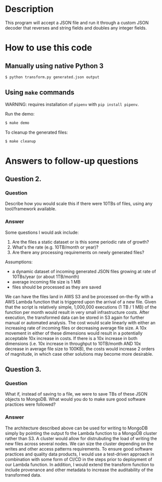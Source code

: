 # Description

This program will accept a JSON file and run it through a custom JSON decoder that reverses and string fields and doubles any integer fields. 

# How to use this code


## Manually using native Python 3

```bash
$ python transform.py generated.json output
```

## Using `make` commands 
WARNING: requires installation of `pipenv` with `pip install pipenv`. 


Run the demo: 
```bash
$ make demo
```

To cleanup the generated files:
```bash
$ make cleanup
```

# Answers to follow-up questions

## Question 2. 

### Question

Describe how you would scale this if there were 10TBs of files, using any tool/framework available.

### Answer

Some questions I would ask include: 
1. Are the files a static dataset or is this some periodic rate of growth? 
2. What's the rate (e.g. 10TB/month or year)? 
3. Are there any processing requirements on newly generated files?

Assumptions:
 - a dynamic dataset of incoming generated JSON files growing at rate of 10TBs/year (or about 1TB/month)
 - average incoming file size is 1 MB
 - files should be processed as they are saved

We can have the files land in AWS S3 and be processed on-the-fly with a AWS Lambda function that is triggered upon the arrival of a new file. 
Given that the script is relatively simple, 1,000,000 executions (1 TB / 1 MB) of the function per month would result in very small infrastructure costs. 
After execution, the transformed data can be stored in S3 again for further manual or automated analysis. 
The cost would scale linearly with either an increasing rate of incoming files or decreasing average file size. 
A 10x movement in either of these dimensions would result in a potentially acceptable 10x increase in costs.
If there is a 10x increase in both dimensions (i.e. 10x increase in throughput to 10TB/month AND 10x decrease in average file size to 100KB), 
the costs would increase 2 orders of magnitude, in which case other solutions may become more desirable.

## Question 3.

### Question

What if, instead of saving to a file, we were to save TBs of these JSON objects to MongoDB. What would you do to make sure good software practices were followed?

### Answer

The architecture described above can be used for writing to MongoDB simply by pointing the output fo the Lambda function to a MongoDB cluster rather than S3. 
A cluster would allow for distrubuting the load of writing the new files across several nodes. 
We can size the cluster depending on the writes and other access patterns requirements.
To ensure good software practices and quality data products, I would use a test-driven approach in combination with some form of CI/CD in the steps prior to 
deployment of our Lambda function. 
In addition, I would extend the transform function to include provenance and other metadata to increase the auditability of the transformed data.
